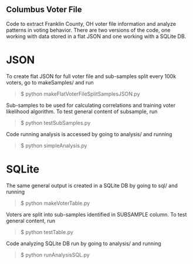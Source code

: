## Columbus Voter File
Code to extract Franklin County, OH voter file information and analyze patterns in voting behavior. There are two versions of the code, one working with data stored in a flat JSON and one working with a SQLite DB.


# JSON
To create flat JSON for full voter file and sub-samples split every 100k voters, go to makeSamples/ and run

> $ python makeFlatVoterFileSplitSamplesJSON.py

Sub-samples to be used for calculating correlations and training voter likelihood algorithm. To test general content of subsample, run

> $ python testSubSamples.py

Code running analysis is accessed by going to analysis/ and running

> $ python simpleAnalysis.py

# SQLite
The same general output is created in a SQLite DB by going to sql/ and running

> $ python makeVoterTable.py

Voters are split into sub-samples identified in SUBSAMPLE column. To test general content, run

> $ python testTable.py

Code analyzing SQLite DB run by going to analysis/ and running

> $ python runAnalysisSQL.py
